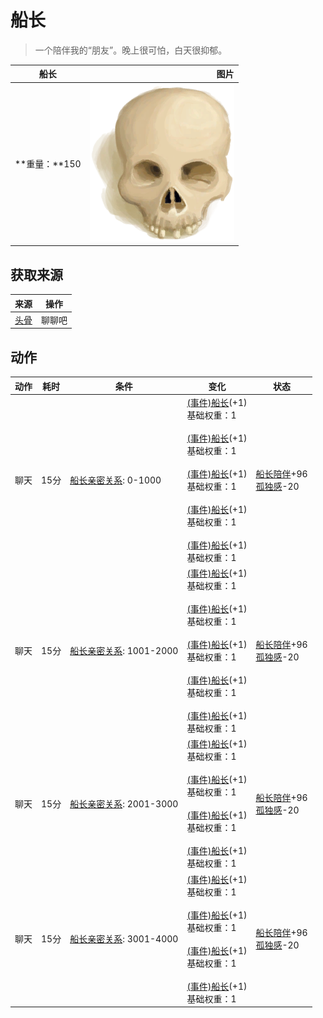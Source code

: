 # 船长  
> 一个陪伴我的“朋友”。晚上很可怕，白天很抑郁。  
  
  船长  |   图片   
 ----  |  ----:   
 **重量：**150  |  ![](Sprite/Skull.png)   
  
## 获取来源  
来源  |  操作  
----  |  ----  
[头骨](Skull.md)  |  聊聊吧  
## 动作  
动作  |  耗时  |  条件  |  变化  |  状态  
----  |  ----  |  ----  |  ----  |  ----  
聊天<br>  |  15分  |  [船长亲密关系](CaptainPropinquity.md): 0-1000  |  [(事件)船长](Event_Captain0a.md)(+1)<br>基础权重：1<br><br>[(事件)船长](Event_Captain0b.md)(+1)<br>基础权重：1<br><br>[(事件)船长](Event_Captain0c.md)(+1)<br>基础权重：1<br><br>[(事件)船长](Event_Captain0d.md)(+1)<br>基础权重：1<br><br>[(事件)船长](Event_Captain0e.md)(+1)<br>基础权重：1<br>  |  [船长陪伴](CaptainCompany.md)+96<br>[孤独感](Loneliness.md)-20  
聊天<br>  |  15分  |  [船长亲密关系](CaptainPropinquity.md): 1001-2000  |  [(事件)船长](Event_Captain1a.md)(+1)<br>基础权重：1<br><br>[(事件)船长](Event_Captain1b.md)(+1)<br>基础权重：1<br><br>[(事件)船长](Event_Captain1c.md)(+1)<br>基础权重：1<br><br>[(事件)船长](Event_Captain1d.md)(+1)<br>基础权重：1<br><br>[(事件)船长](Event_Captain1e.md)(+1)<br>基础权重：1<br>  |  [船长陪伴](CaptainCompany.md)+96<br>[孤独感](Loneliness.md)-20  
聊天<br>  |  15分  |  [船长亲密关系](CaptainPropinquity.md): 2001-3000  |  [(事件)船长](Event_Captain2a.md)(+1)<br>基础权重：1<br><br>[(事件)船长](Event_Captain2b.md)(+1)<br>基础权重：1<br><br>[(事件)船长](Event_Captain2c.md)(+1)<br>基础权重：1<br><br>[(事件)船长](Event_Captain2d.md)(+1)<br>基础权重：1<br>  |  [船长陪伴](CaptainCompany.md)+96<br>[孤独感](Loneliness.md)-20  
聊天<br>  |  15分  |  [船长亲密关系](CaptainPropinquity.md): 3001-4000  |  [(事件)船长](Event_Captain3a.md)(+1)<br>基础权重：1<br><br>[(事件)船长](Event_Captain3b.md)(+1)<br>基础权重：1<br><br>[(事件)船长](Event_Captain3c.md)(+1)<br>基础权重：1<br><br>[(事件)船长](Event_Captain3d.md)(+1)<br>基础权重：1<br>  |  [船长陪伴](CaptainCompany.md)+96<br>[孤独感](Loneliness.md)-20  
